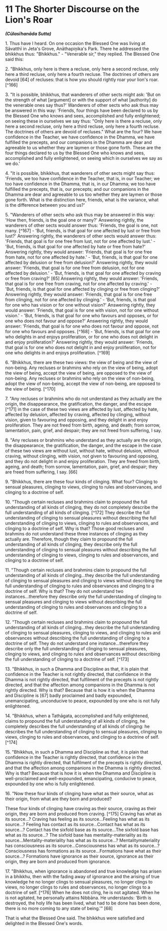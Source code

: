 # 11 The Shorter Discourse on the Lion's Roar
***(Cūlasīhanāda Sutta)***

1\. Thus have I heard. On one occasion the Blessed One was living at Sāvatthī in Jeta's Grove, Anāthapiṇ̣̣ika's Park. There he addressed the bhikkhus thus: "Bhikkhus." - "Venerable sir," they replied. The Blessed One said this:

2\. "Bhikkhus, only here is there a recluse, only here a second recluse, only here a third recluse, only here a fourth recluse. The doctrines of others are devoid [64] of recluses: that is how you should rightly roar your lion's roar. [^166]

3\. "It is possible, bhikkhus, that wanderers of other sects might ask: 'But on the strength of what [argument] or with the support of what [authority] do the venerable ones say thus?' Wanderers of other sects who ask thus may be answered in this way: 'Friends, four things have been declared to us by the Blessed One who knows and sees, accomplished and fully enlightened; on seeing these in ourselves we say thus: "Only here is there a recluse, only here a second recluse, only here a third recluse, only here a fourth recluse. The doctrines of others are devoid of recluses." What are the four? We have confidence in the Teacher, we have confidence in the Dhamma, we have fulfilled the precepts, and our companions in the Dhamma are dear and agreeable to us whether they are laymen or those gone forth. These are the four things declared to us by the Blessed One who knows and sees, accomplished and fully enlightened, on seeing which in ourselves we say as we do.'

4\. "It is possible, bhikkhus, that wanderers of other sects might say thus: 'Friends, we too have confidence in the Teacher, that is, in our Teacher; we too have confidence in the Dhamma, that is, in our Dhamma; we too have fulfilled the precepts, that is, our precepts; and our companions in the Dhamma are dear and agreeable to us too whether they are laymen or those gone
forth. What is the distinction here, friends, what is the variance, what is the difference between you and us?'

5\. "Wanderers of other sects who ask thus may be answered in this way: 'How then, friends, is the goal one or many?' Answering rightly, the wanderers of other sects would answer thus: 'Friends, the goal is one, not many. [^167] - 'But, friends, is that goal for one affected by lust or free from lust?' Answering rightly, the wanderers of other sects would answer thus: 'Friends, that goal is for one free from lust, not for one affected by lust.' - 'But, friends, is that goal for one affected by hate or free from hate?' Answering rightly, they would answer: 'Friends, that goal is for one free from hate, not for one affected by hate.' - 'But, friends, is that goal for one affected by delusion or free from delusion?' Answering rightly, they would answer: 'Friends, that goal is for one free from delusion, not for one affected by delusion.' - 'But, friends, is that goal for one affected by craving or free from craving?' [65] Answering rightly, they would answer: 'Friends, that goal is for one free from craving, not for one affected by craving.' - 'But, friends, is that goal for one affected by clinging or free from clinging?' Answering rightly, they would answer: 'Friends, that goal is for one free from clinging, not for one affected by clinging.' - 'But, friends, is that goal for one who has vision or for one without vision?' Answering rightly, they would answer: 'Friends, that goal is for one with vision, not for one without vision.' - 'But, friends, is that goal for one who favours and opposes, or for one who does not favour and oppose?' Answering rightly, they would answer: 'Friends, that goal is for one who does not favour and oppose, not for one who favours and opposes. [^168] - 'But, friends, is that goal for one who delights in and enjoys proliferation, or for one who does not delight in and enjoy proliferation?' Answering rightly, they would answer: 'Friends, that goal is for one who does not delight in and enjoy proliferation, not for one who delights in and enjoys proliferation. [^169]

6\. "Bhikkhus, there are these two views: the view of being and the view of non-being. Any recluses or brahmins who rely on the view of being, adopt the view of being, accept the view of being, are opposed to the view of non-being. Any recluses or brahmins who rely on the view of non-being, adopt the view of
non-being, accept the view of non-being, are opposed to the view of being. [^170]

7\. "Any recluses or brahmins who do not understand as they actually are the origin, the disappearance, the gratification, the danger, and the escape [^171] in the case of these two views are affected by lust, affected by hate, affected by delusion, affected by craving, affected by clinging, without vision, given to favouring and opposing, and they delight in and enjoy proliferation. They are not freed from birth, ageing, and death; from sorrow, lamentation, pain, grief, and despair; they are not freed from suffering, I say.

8\. "Any recluses or brahmins who understand as they actually are the origin, the disappearance, the gratification, the danger, and the escape in the case of these two views are without lust, without hate, without delusion, without craving, without clinging, with vision, not given to favouring and opposing, and they do not delight in and enjoy proliferation. They are freed from birth, ageing, and death; from sorrow, lamentation, pain, grief, and despair; they are freed from suffering, I say. [66]

9\. "Bhikkhus, there are these four kinds of clinging. What four? Clinging to sensual pleasures, clinging to views, clinging to rules and observances, and clinging to a doctrine of self.

10\. "Though certain recluses and brahmins claim to propound the full understanding of all kinds of clinging, they do not completely describe the full understanding of all kinds of clinging. [^172] They describe the full understanding of clinging to sensual pleasures without describing the full understanding of clinging to views, clinging to rules and observances, and clinging to a doctrine of self. Why is that? Those good recluses and brahmins do not understand these three instances of clinging as they actually are. Therefore, though they claim to propound the full understanding of all kinds of clinging, they describe only the full understanding of clinging to sensual pleasures without describing the full understanding of clinging to views, clinging to rules and observances, and clinging to a doctrine of self.

11\. "Though certain recluses and brahmins claim to propound the full understanding of all kinds of clinging...they describe the full understanding of clinging to sensual pleasures and clinging to views without describing the full understanding of clinging
to rules and observances and clinging to a doctrine of self. Why is that? They do not understand two instances...therefore they describe only the full understanding of clinging to sensual pleasures and clinging to views without describing the full understanding of clinging to rules and observances and clinging to a doctrine of self.

12\. "Though certain recluses and brahmins claim to propound the full understanding of all kinds of clinging...they describe the full understanding of clinging to sensual pleasures, clinging to views, and clinging to rules and observances without describing the full understanding of clinging to a doctrine of self. They do not understand one instance...therefore they describe only the full understanding of clinging to sensual pleasures, clinging to views, and clinging to rules and observances without describing the full understanding of clinging to a doctrine of self. [^173]

13\. "Bhikkhus, in such a Dhamma and Discipline as that, it is plain that confidence in the Teacher is not rightly directed, that confidence in the Dhamma is not rightly directed, that fulfilment of the precepts is not rightly directed, and that the affection among companions in the Dhamma is not rightly directed. Why is that? Because that is how it is when the Dhamma and Discipline is [67] badly proclaimed and badly expounded, unemancipating, unconducive to peace, expounded by one who is not fully enlightened.

14\. "Bhikkhus, when a Tathāgata, accomplished and fully enlightened, claims to propound the full understanding of all kinds of clinging, he completely describes the full understanding of all kinds of clinging: he describes the full understanding of clinging to sensual pleasures, clinging to views, clinging to rules and observances, and clinging to a doctrine of self. [^174]

15\. "Bhikkhus, in such a Dhamma and Discipline as that, it is plain that confidence in the Teacher is rightly directed, that confidence in the Dhamma is rightly directed, that fulfilment of the precepts is rightly directed, and that the affection among companions in the Dhamma is rightly directed. Why is that? Because that is how it is when the Dhamma and Discipline is well-proclaimed and well-expounded, emancipating, conducive to peace, expounded by one who is fully enlightened.

16\. "Now these four kinds of clinging have what as their source, what as their origin, from what are they born and produced?

These four kinds of clinging have craving as their source, craving as their origin, they are born and produced from craving. [^175] Craving has what as its source...? Craving has feeling as its source...Feeling has what as its source...? Feeling has contact as its source...Contact has what as its source...? Contact has the sixfold base as its source...The sixfold base has what as its source...? The sixfold base has mentality-materiality as its source...Mentality-materiality has what as its source...? Mentalitymateriality has consciousness as its source...Consciousness has what as its source...? Consciousness has formations as its source...Formations have what as their source...? Formations have ignorance as their source, ignorance as their origin, they are born and produced from ignorance.

17\. "Bhikkhus, when ignorance is abandoned and true knowledge has arisen in a bhikkhu, then with the fading away of ignorance and the arising of true knowledge he no longer clings to sensual pleasures, no longer clings to views, no longer clings to rules and observances, no longer clings to a doctrine of self. [^176] When he does not cling, he is not agitated. When he is not agitated, he personally attains Nibbāna. He understands: 'Birth is destroyed, the holy life has been lived, what had to be done has been done, there is no more coming to any state of being.'" [68]

That is what the Blessed One said. The bhikkhus were satisfied and delighted in the Blessed One's words.